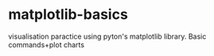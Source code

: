 # matplotlib-basics
visualisation paractice using pyton's matplotlib library. Basic commands+plot charts
